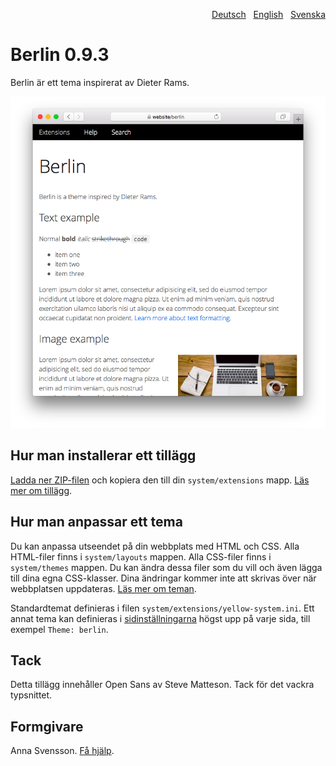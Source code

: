 <p align="right"><a href="README-de.md">Deutsch</a> &nbsp; <a href="README.md">English</a> &nbsp; <a href="README-sv.md">Svenska</a></p>

# Berlin 0.9.3

Berlin är ett tema inspirerat av Dieter Rams.

<p align="center"><img src="SCREENSHOT.png" alt="Skärmdump"></p>

## Hur man installerar ett tillägg

[Ladda ner ZIP-filen](https://github.com/annaesvensson/yellow-berlin/archive/refs/heads/main.zip) och kopiera den till din `system/extensions` mapp. [Läs mer om tillägg](https://github.com/annaesvensson/yellow-update/tree/main/README-sv.md).

## Hur man anpassar ett tema

Du kan anpassa utseendet på din webbplats med HTML och CSS. Alla HTML-filer finns i `system/layouts` mappen. Alla CSS-filer finns i `system/themes` mappen. Du kan ändra dessa filer som du vill och även lägga till dina egna CSS-klasser. Dina ändringar kommer inte att skrivas över när webbplatsen uppdateras. [Läs mer om teman](https://datenstrom.se/sv/yellow/help/how-to-customise-a-theme).

Standardtemat definieras i filen `system/extensions/yellow-system.ini`. Ett annat tema kan definieras i [sidinställningarna](https://github.com/annaesvensson/yellow-core/tree/main/README-sv.md#inställningar-page) högst upp på varje sida, till exempel `Theme: berlin`.

## Tack

Detta tillägg innehåller Open Sans av Steve Matteson. Tack för det vackra typsnittet.

## Formgivare

Anna Svensson. [Få hjälp](https://datenstrom.se/sv/yellow/help/).

